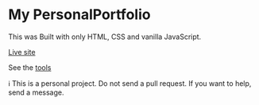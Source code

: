 # My PersonalPortfolio


This was Built with only HTML, CSS and vanilla JavaScript.

[Live site](https://tutul.netlify.app)

See the [tools](Tools.md)


ℹ️ This is a personal project. Do not send a pull request. If you want to help, send a message.